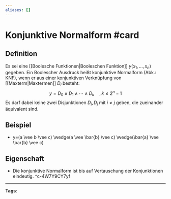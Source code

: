 ```yaml
---
aliases: []
---
```


# Konjunktive Normalform #card
## Definition
Es sei eine [[Boolesche Funktionen|Booleschen Funktion]] $y\left(x_{1}, \ldots, x_{n}\right)$ gegeben. Ein Boolescher Ausdruck heißt konjunktive Normalform (Abk.: KNF), wenn er aus einer konjunktiven Verknüpfung von [[Maxterm|Maxtermen]] $D_{i}$ besteht:
$$
y=D_{0} \wedge D_{1} \wedge \cdots \wedge D_{k} \quad, k \leq 2^{n}-1
$$
Es darf dabei keine zwei Disjunktionen $D_{i}, D_{j}$ mit $i \neq j$ geben, die zueinander äquivalent sind.
## Beispiel
- y=(a \vee b \vee c) \wedge(a \vee \bar{b} \vee c) \wedge(\bar{a} \vee \bar{b} \vee c)
## Eigenschaft
- Die konjunktive Normalform ist bis auf Vertauschung der Konjunktionen eindeutig.
^c-4W7Y9CY7yf
---
**Tags**: 